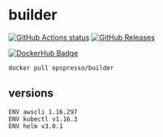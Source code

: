# builder

[![GitHub Actions status](https://github.com/opspresso/builder/workflows/Build-Push/badge.svg)](https://github.com/opspresso/builder/actions)
[![GitHub Releases](https://img.shields.io/github/release/opspresso/builder.svg)](https://github.com/opspresso/builder/releases)

[![DockerHub Badge](http://dockeri.co/image/opspresso/builder)](https://hub.docker.com/r/opspresso/builder/)

```bash
docker pull opspresso/builder
```

## versions

```
ENV awscli 1.16.297
ENV kubectl v1.16.3
ENV helm v3.0.1
```
